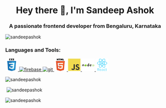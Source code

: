 <h1 align="center">Hey there 👋, I'm Sandeep Ashok</h1>
<h3 align="center">A passionate frontend developer from Bengaluru, Karnataka</h3>

<p align="left"> <img src="https://komarev.com/ghpvc/?username=sandeepashok&label=Profile%20views&color=0e75b6&style=flat" alt="sandeepashok" /> </p>


<h3 align="left">Languages and Tools:</h3>
<p align="left"> <a href="https://www.w3schools.com/css/" target="_blank"> <img src="https://raw.githubusercontent.com/devicons/devicon/master/icons/css3/css3-original-wordmark.svg" alt="css3" width="40" height="40"/> </a> <a href="https://firebase.google.com/" target="_blank"> <img src="https://www.vectorlogo.zone/logos/firebase/firebase-icon.svg" alt="firebase" width="40" height="40"/> </a> <a href="https://git-scm.com/" target="_blank"> <img src="https://www.vectorlogo.zone/logos/git-scm/git-scm-icon.svg" alt="git" width="40" height="40"/> </a> <a href="https://www.w3.org/html/" target="_blank"> <img src="https://raw.githubusercontent.com/devicons/devicon/master/icons/html5/html5-original-wordmark.svg" alt="html5" width="40" height="40"/> </a> <a href="https://developer.mozilla.org/en-US/docs/Web/JavaScript" target="_blank"> <img src="https://raw.githubusercontent.com/devicons/devicon/master/icons/javascript/javascript-original.svg" alt="javascript" width="40" height="40"/> </a> <a href="https://nodejs.org" target="_blank"> <img src="https://raw.githubusercontent.com/devicons/devicon/master/icons/nodejs/nodejs-original-wordmark.svg" alt="nodejs" width="40" height="40"/> </a> <a href="https://reactjs.org/" target="_blank"> <img src="https://raw.githubusercontent.com/devicons/devicon/master/icons/react/react-original-wordmark.svg" alt="react" width="40" height="40"/> </a> </p>

<p><img align="center" src="https://github-readme-stats.vercel.app/api/top-langs?username=sandeepashok&show_icons=true&locale=en&layout=compact" alt="sandeepashok" /></p>

<p>&nbsp;<img align="center" src="https://github-readme-stats.vercel.app/api?username=sandeepashok&show_icons=true&locale=en" alt="sandeepashok" /></p>

<p><img align="center" src="https://github-readme-streak-stats.herokuapp.com/?user=sandeepashok&" alt="sandeepashok" /></p>


